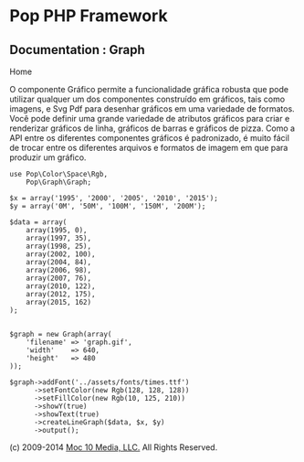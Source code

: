 Pop PHP Framework
=================

Documentation : Graph
---------------------

Home

O componente Gráfico permite a funcionalidade gráfica robusta que pode
utilizar qualquer um dos componentes construído em gráficos, tais como
imagens, e Svg Pdf para desenhar gráficos em uma variedade de formatos.
Você pode definir uma grande variedade de atributos gráficos para criar
e renderizar gráficos de linha, gráficos de barras e gráficos de pizza.
Como a API entre os diferentes componentes gráficos é padronizado, é
muito fácil de trocar entre os diferentes arquivos e formatos de imagem
em que para produzir um gráfico.

    use Pop\Color\Space\Rgb,
        Pop\Graph\Graph;

    $x = array('1995', '2000', '2005', '2010', '2015');
    $y = array('0M', '50M', '100M', '150M', '200M');

    $data = array(
        array(1995, 0),
        array(1997, 35),
        array(1998, 25),
        array(2002, 100),
        array(2004, 84),
        array(2006, 98),
        array(2007, 76),
        array(2010, 122),
        array(2012, 175),
        array(2015, 162)
    );


    $graph = new Graph(array(
        'filename' => 'graph.gif',
        'width'    => 640,
        'height'   => 480
    ));

    $graph->addFont('../assets/fonts/times.ttf')
          ->setFontColor(new Rgb(128, 128, 128))
          ->setFillColor(new Rgb(10, 125, 210))
          ->showY(true)
          ->showText(true)
          ->createLineGraph($data, $x, $y)
          ->output();

\(c) 2009-2014 [Moc 10 Media, LLC.](http://www.moc10media.com) All
Rights Reserved.
